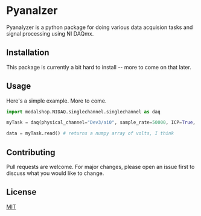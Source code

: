 # Pyanalzer

Pyanalyzer is a python package for doing various data acquision tasks and signal processing using NI DAQmx.

## Installation

This package is currently a bit hard to install -- more to come on that later.

## Usage

Here's a simple example. More to come.

```python
import modalshop.NIDAQ.singlechannel.singlechannel as daq

myTask = daq(physical_channel="Dev3/ai0", sample_rate=50000, ICP=True, number_of_samples=1000, DCcoupling=False)

data = myTask.read() # returns a numpy array of volts, I think
```

## Contributing
Pull requests are welcome. For major changes, please open an issue first to discuss what you would like to change.

## License
[MIT](https://choosealicense.com/licenses/mit/)